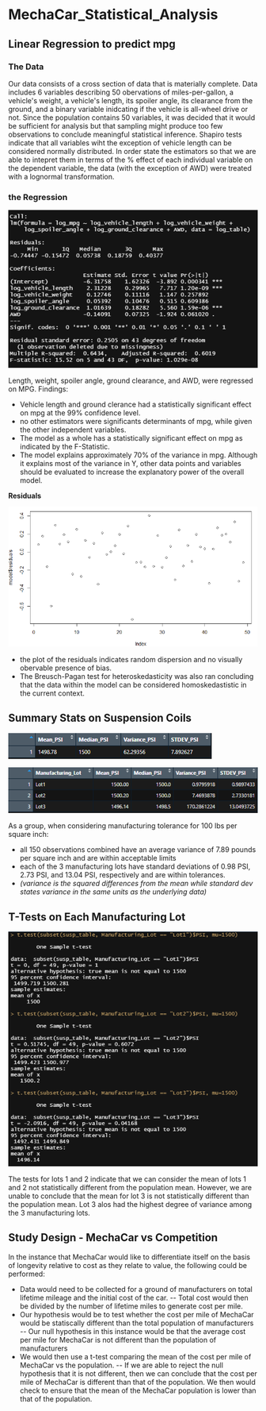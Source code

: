 # **MechaCar_Statistical_Analysis**

## **Linear Regression to predict mpg**

### The Data
Our data consists of a cross section of data that is materially complete.  Data includes 6 variables describing 50 obervations of miles-per-gallon, a vehicle's weight, a vehicle's length, its spoiler angle, its clearance from the ground, and a binary variable inidcating if the vehicle is all-wheel drive or not.  Since the population contains 50 variables, it was decided that it would be sufficient for analysis but that sampling might produce too few observations to conclude meaningful statistical inference.  Shapiro tests indicate that all variables wiht the exception of vehicle length can be considered normally distributed. In order state the estimators so that we are able to intepret them in terms of the % effect of each individual variable on the dependent variable, the data (with the exception of AWD) were treated with a lognormal transformation. 

### the Regression
![summary](regressio_summary.png)

Length, weight, spoiler angle, ground clearance, and AWD, were regressed on MPG.
Findings: 
 - Vehicle length and ground clerance had a statistically significant effect on mpg at the 99% confidence level. 
 - no other estimators were significants determinants of mpg, while given the other independent variables. 
 - The model as a whole has a statistically significant effect on mpg as indicated by the F-Statistic. 
 - The model explains approximately 70% of the variance in mpg. Although it explains most of the variance in Y, other data points and variables should be evaluated to increase the explanatory power of the overall model.
  
**Residuals**

 ![residuals](residuals_plot.png)
 
 - the plot of the residuals indicates random dispersion and no visually obervable presence of bias. 
 - The Breusch-Pagan test for heteroskedasticity was also ran concluding that the data within the model can be considered homoskedastistic in the current context. 

## **Summary Stats on Suspension Coils**

 ![summary1](summary_1.png)
 
 ![grouped_summary](grouped_summary.png)
 
 As a group, when considering manufacturing tolerance for 100 lbs per square inch:
 - all 150 observations combined have an average variance of 7.89 pounds per square inch and are within acceptable limits
 - each of the 3 manufacturing lots have standard deviations of 0.98 PSI, 2.73 PSI, and 13.04 PSI, respectively and are within tolerances. 
 - _(variance is the squared differences from the mean while standard dev states variance in the same units as the underlying data)_

## **T-Tests on Each Manufacturing Lot**

![ttests](t_tests.png)

The tests for lots 1 and 2 indicate that we can consider the mean of lots 1 and 2 not statistically different from the population mean.  However, we are unable to conclude that the mean for lot 3 is not statistically different than the population mean.  Lot 3 alos had the highest degree of variance among the 3 manufacturing lots. 

## **Study Design - MechaCar vs Competition**

In the instance that MechaCar would like to differentiate itself on the basis of longevity relative to cost as they relate to value, the following could be performed:
- Data would need to be collected for a ground of manufacturers on total lifetime mileage and the initial cost of the car. 
 -- Total cost would then be divided by the number of lifetime miles to generate cost per mile.
- Our hypothesis would be to test whether the cost per mile of MechaCar would be statiscally different than the total population of manufacturers
 --  Our null hypothesis in this instance would be that the average cost per mile for MechaCar is not different than the population of manufacturers
-  We would then use a t-test comparing the mean of the cost per mile of MechaCar vs the population. 
 -- If we are able to reject the null hypothesis that it is not different, then we can conclude that the cost per mile of MechaCar is different than that of the          population.  We then would check to ensure that the mean of the MechaCar population is lower than that of the population.  



